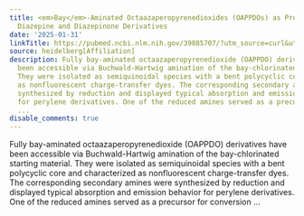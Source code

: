```yaml
---
title: <em>Bay</em>-Aminated Octaazaperopyrenedioxides (OAPPDOs) as Precursors for
  Diazepine and Diazepinone Derivatives
date: '2025-01-31'
linkTitle: https://pubmed.ncbi.nlm.nih.gov/39885707/?utm_source=curl&utm_medium=rss&utm_campaign=pubmed-2&utm_content=1FakS-2QOkCT8HsMOQP1bCRQ4YzyumYOmxmF0moLsQ3dFB1E9V&fc=20220326224207&ff=20250201170558&v=2.18.0.post9+e462414
source: heidelberg[Affiliation]
description: Fully bay-aminated octaazaperopyrenedioxide (OAPPDO) derivatives have
  been accessible via Buchwald-Hartwig amination of the bay-chlorinated starting material.
  They were isolated as semiquinoidal species with a bent polycyclic core and characterized
  as nonfluorescent charge-transfer dyes. The corresponding secondary amines were
  synthesized by reduction and displayed typical absorption and emission behavior
  for perylene derivatives. One of the reduced amines served as a precursor for conversion
  ...
disable_comments: true
---
```

Fully bay-aminated octaazaperopyrenedioxide (OAPPDO) derivatives have been accessible via Buchwald-Hartwig amination of the bay-chlorinated starting material. They were isolated as semiquinoidal species with a bent polycyclic core and characterized as nonfluorescent charge-transfer dyes. The corresponding secondary amines were synthesized by reduction and displayed typical absorption and emission behavior for perylene derivatives. One of the reduced amines served as a precursor for conversion ...